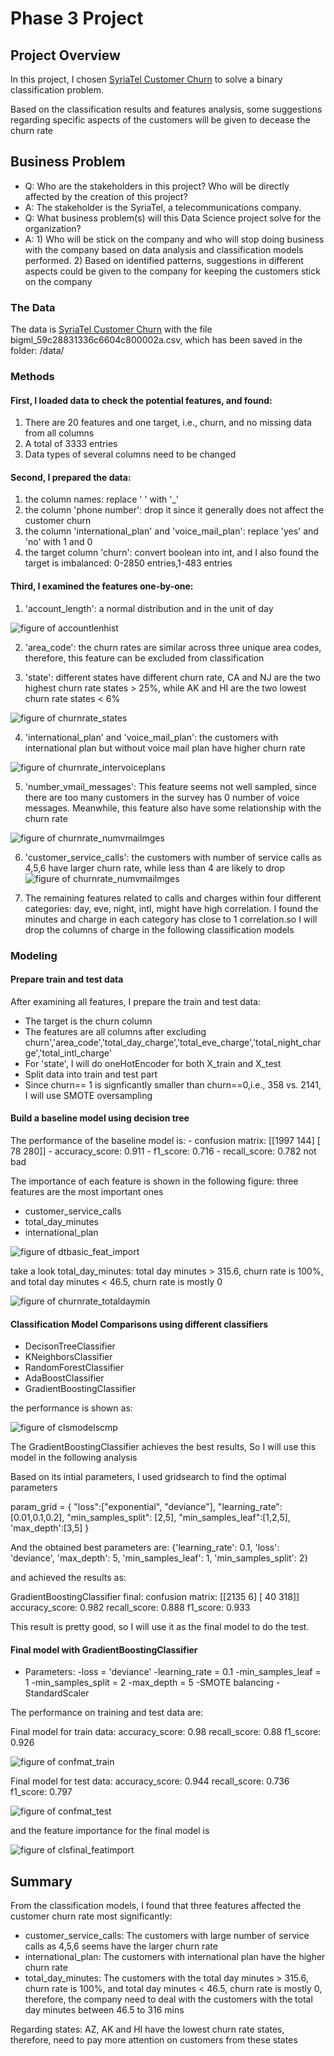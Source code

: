 # Phase 3 Project


## Project Overview

In this project, I chosen [SyriaTel Customer Churn](https://www.kaggle.com/becksddf/churn-in-telecoms-dataset) to solve a binary classification problem. 

Based on the classification results and features analysis, some suggestions regarding specific aspects of the customers will be given to decease the churn rate 

## Business Problem

* Q: Who are the stakeholders in this project? Who will be directly affected by the creation of this project?
* A: The stakeholder is the SyriaTel, a telecommunications company. 
* Q: What business problem(s) will this Data Science project solve for the organization?
* A: 1) Who will be stick on the company and who will stop doing business with the company based on data analysis
       and classification models performed.
     2) Based on identified patterns, suggestions in different aspects could be given to the company for keeping 
        the customers stick on the company


### The Data

The data is [SyriaTel Customer Churn](https://www.kaggle.com/becksddf/churn-in-telecoms-dataset) with the file bigml_59c28831336c6604c800002a.csv, which has been saved in the folder: /data/


### Methods

#### First, I loaded data to check the potential features, and found:

1) There are 20 features and one target, i.e., churn, and no missing data from all columns
2) A total of 3333 entries
3) Data types of several columns need to be changed 

#### Second, I prepared the data:

1) the column names: replace ' ' with '_'
2) the column 'phone number': drop it since it generally does not affect the customer churn
3) the column 'international_plan' and 'voice_mail_plan': replace 'yes' and 'no' with 1 and 0
4) the target column 'churn': convert boolean into int, and I also found the target is imbalanced: 0-2850 entries,1-483 entries

#### Third, I examined the features one-by-one:

1) 'account_length': a normal distribution and in the unit of day 

![figure of accountlenhist](figures/accountlen_hist.png)

2) 'area_code': the churn rates are similar across three unique area codes, therefore, this feature can be excluded from classification

3) 'state': different states have different churn rate, CA and NJ are the two highest churn rate states > 25%,
 while AK and HI are the two lowest churn rate states < 6%

![figure of churnrate_states](figures/churnrate_states.png)

4) 'international_plan' and 'voice_mail_plan': the customers with international plan but without voice mail plan have higher churn rate

![figure of churnrate_intervoiceplans](figures/churnrate_intervoiceplans.png)

5) 'number_vmail_messages': This feature seems not well sampled, since there are too many customers in the survey has 0 number of voice messages. Meanwhile, this feature also have some relationship with the churn rate

![figure of churnrate_numvmailmges](figures/churnrate_numvmailmges.png)

6) 'customer_service_calls': the customers with number of service calls as 4,5,6 have larger churn rate, while less than 4 are likely to drop
![figure of churnrate_numvmailmges](figures/churnrate_custsercalls.png)

7) The remaining features related to calls and charges within four different categories: day, eve, night, intl, might have high correlation. I found the minutes and charge in each category has close to 1 correlation.so I will drop the columns of charge in the following classification models


### Modeling

#### Prepare train and test data

After examining all features, I prepare the train and test data:
- The target is the churn column
- The features are all columns after excluding   churn','area_code','total_day_charge','total_eve_charge','total_night_charge','total_intl_charge'
- For 'state', I will do oneHotEncoder for both X_train and X_test
- Split data into train and test part
- Since churn== 1 is signficantly smaller than churn==0,i.e., 358 vs. 2141, I will use SMOTE oversampling

#### Build a baseline model using decision tree

The performance of the baseline model is: 
      - confusion matrix: 
         [[1997  144]
         [  78  280]]
      - accuracy_score:  0.911
      - f1_score:  0.716
      - recall_score:  0.782
      not bad
      
The importance of each feature is shown in the following figure: three features are the most important ones
- customer_service_calls
- total_day_minutes
- international_plan

![figure of dtbasic_feat_import](figures/dtbasic_feat_import.png)

take a look total_day_minutes: total day minutes > 315.6, churn rate is 100%, and total day minutes < 46.5, churn rate is mostly 0

![figure of churnrate_totaldaymin](figures/churnrate_totaldaymin.png)


#### Classification Model Comparisons using different classifiers
- DecisonTreeClassifier
- KNeighborsClassifier
- RandomForestClassifier
- AdaBoostClassifier
- GradientBoostingClassifier

the performance is shown as:

![figure of clsmodelscmp](figures/clsmodelscmp.PNG)

The GradientBoostingClassifier achieves the best results, So I will use this model in the following analysis

Based on its intial parameters, I used gridsearch to find the optimal parameters

param_grid = {
    "loss":["exponential", "deviance"],
    "learning_rate": [0.01,0.1,0.2],
    "min_samples_split": [2,5],
    "min_samples_leaf":[1,2,5],
    'max_depth':[3,5]
    }
    
And the obtained best parameters are:
{'learning_rate': 0.1, 'loss': 'deviance', 'max_depth': 5, 'min_samples_leaf': 1, 'min_samples_split': 2} 

and achieved the results as:

GradientBoostingClassifier final:
confusion matrix: 
 [[2135    6]
 [  40  318]]
accuracy_score:  0.982
recall_score:  0.888
f1_score:  0.933


This result is pretty good, so I will use it as the final model to do the test.

#### Final model with GradientBoostingClassifier

- Parameters:
-loss = 'deviance'
-learning_rate = 0.1
-min_samples_leaf = 1
-min_samples_split = 2
-max_depth = 5
-SMOTE balancing
-StandardScaler

The performance on training and test data are:

Final model for train data:
accuracy_score:  0.98
recall_score:  0.88
f1_score:  0.926

![figure of confmat_train](figures/clffinal_confmattrain.png)

Final model for test data:
accuracy_score:  0.944
recall_score:  0.736
f1_score:  0.797

![figure of confmat_test](figures/clffinal_confmattest.png)

and the feature importance for the final model is

![figure of clsfinal_featimport](figures/clffinal_feat_import.png)


## Summary

From the classification models, I found that three features affected the customer churn rate most significantly:
- customer_service_calls: The customers with large number of service calls as 4,5,6 seems have the larger churn rate
- international_plan: The customers with international plan have the higher churn rate
- total_day_minutes: The customers with the total day minutes > 315.6, churn rate is 100%, and total day minutes < 46.5, churn rate is mostly 0, therefore, the company need to deal with the customers with the total day minutes     between 46.5 to 316 mins

Regarding states: AZ, AK and HI have the lowest churn rate states, therefore, need to pay more attention on customers from these states